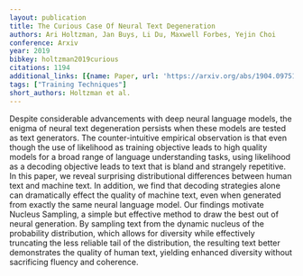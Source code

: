 ```yaml
---
layout: publication
title: The Curious Case Of Neural Text Degeneration
authors: Ari Holtzman, Jan Buys, Li Du, Maxwell Forbes, Yejin Choi
conference: Arxiv
year: 2019
bibkey: holtzman2019curious
citations: 1194
additional_links: [{name: Paper, url: 'https://arxiv.org/abs/1904.09751'}]
tags: ["Training Techniques"]
short_authors: Holtzman et al.
---
```

Despite considerable advancements with deep neural language models, the
enigma of neural text degeneration persists when these models are tested as
text generators. The counter-intuitive empirical observation is that even
though the use of likelihood as training objective leads to high quality models
for a broad range of language understanding tasks, using likelihood as a
decoding objective leads to text that is bland and strangely repetitive.
  In this paper, we reveal surprising distributional differences between human
text and machine text. In addition, we find that decoding strategies alone can
dramatically effect the quality of machine text, even when generated from
exactly the same neural language model. Our findings motivate Nucleus Sampling,
a simple but effective method to draw the best out of neural generation. By
sampling text from the dynamic nucleus of the probability distribution, which
allows for diversity while effectively truncating the less reliable tail of the
distribution, the resulting text better demonstrates the quality of human text,
yielding enhanced diversity without sacrificing fluency and coherence.